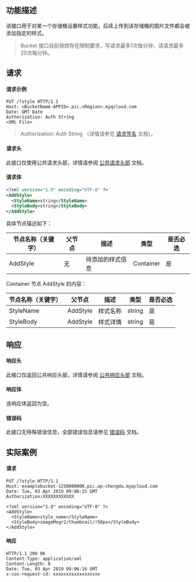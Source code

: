 ## 功能描述
该接口用于对某一个存储桶设置样式功能，后续上传到该存储桶的图片文件都会被添加指定的样式。

>Bucket 接口目前频控存在限制要求，写请求最多1次每分钟，读请求最多20次每分钟。

## 请求
#### 请求示例
```plaintext
PUT /?style HTTP/1.1
Host: <BucketName-APPID>.pic.<Region>.myqcloud.com 
Date: GMT Date
Authorization: Auth String
<XML File>
```

> Authorization: Auth String （详情请参见 [请求签名](https://intl.cloud.tencent.com/document/product/436/7778) 文档）。


#### 请求头

此接口仅使用公共请求头部，详情请参阅 [公共请求头部](https://intl.cloud.tencent.com/document/product/436/7728) 文档。

#### 请求体

```xml
<?xml version="1.0" encoding="UTF-8" ?>
<AddStyle>
  <StyleName>string</StyleName>
  <StyleBody>string</StyleBody>
</AddStyle>
```

具体节点描述如下：

| 节点名称（关键字） | 父节点 | 描述             | 类型      | 是否必选 |
| ------------------ | ------ | ---------------- | --------- | -------- |
| AddStyle           | 无     | 待添加的样式信息 | Container | 是       |


Container 节点 AddStyle 的内容：

| 节点名称（关键字） | 父节点   | 描述     | 类型   | 是否必选 |
| ------------------ | -------- | -------- | ------ | -------- |
| StyleName          | AddStyle | 样式名称 | string | 是       |
| StyleBody          | AddStyle | 样式详情 | string | 是       |


## 响应

#### 响应头
此接口仅返回公共响应头部，详情请参阅 [公共响应头部](https://intl.cloud.tencent.com/document/product/436/7729) 文档。

#### 响应体
该响应体返回为空。

#### 错误码
此接口无特殊错误信息，全部错误信息请参见 [错误码](https://intl.cloud.tencent.com/document/product/1045/33700) 文档。

## 实际案例

#### 请求
```plaintext
PUT /?style HTTP/1.1
Host: examplebucket-1250000000.pic.ap-chengdu.myqcloud.com
Date: Tue, 03 Apr 2019 09:06:15 GMT
Authorization:XXXXXXXXXXXX

<?xml version="1.0" encoding="UTF-8" ?>
<AddStyle>
  <StyleName>style_name</StyleName>
  <StyleBody>imageMogr2/thumbnail/!50px</StyleBody>
</AddStyle>
```

#### 响应

```plaintext
HTTP/1.1 200 OK
Content-Type: application/xml
Content-Length: 0
Date: Tue, 03 Apr 2019 09:06:16 GMT
x-cos-request-id: xxxxxxxxxxxxxxxxxx
```
